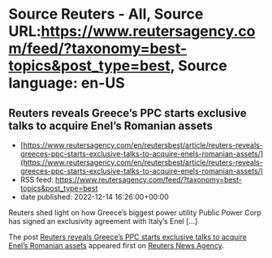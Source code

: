 # Source Reuters - All, Source URL:https://www.reutersagency.com/feed/?taxonomy=best-topics&post_type=best, Source language: en-US

## Reuters reveals Greece’s PPC starts exclusive talks to acquire Enel’s Romanian assets
 - [https://www.reutersagency.com/en/reutersbest/article/reuters-reveals-greeces-ppc-starts-exclusive-talks-to-acquire-enels-romanian-assets/](https://www.reutersagency.com/en/reutersbest/article/reuters-reveals-greeces-ppc-starts-exclusive-talks-to-acquire-enels-romanian-assets/)
 - RSS feed: https://www.reutersagency.com/feed/?taxonomy=best-topics&post_type=best
 - date published: 2022-12-14 16:26:00+00:00

<p>Reuters shed light on how Greece&#8217;s biggest power utility Public Power Corp has signed an exclusivity agreement with Italy&#8217;s Enel [&#8230;]</p>
<p>The post <a href="https://www.reutersagency.com/en/reutersbest/article/reuters-reveals-greeces-ppc-starts-exclusive-talks-to-acquire-enels-romanian-assets/" rel="nofollow">Reuters reveals Greece&#8217;s PPC starts exclusive talks to acquire Enel&#8217;s Romanian assets</a> appeared first on <a href="https://www.reutersagency.com/en/" rel="nofollow">Reuters News Agency</a>.</p>
